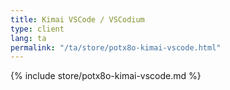 ```yaml
---
title: Kimai VSCode / VSCodium
type: client
lang: ta
permalink: "/ta/store/potx8o-kimai-vscode.html"
---
```


{% include store/potx8o-kimai-vscode.md %}
